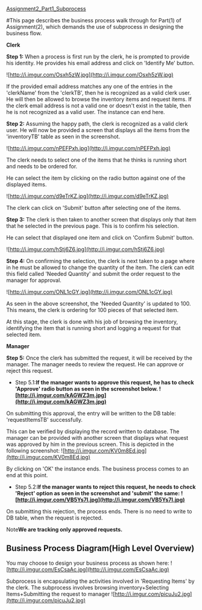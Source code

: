 [Assignment2\_Part1\_Subprocess](Assignment2_SubProcess.md)

#This page describes the business process walk through for Part(1) of Assignment(2), which demands the use of subprocess in designing the business flow.

**Clerk**

**Step 1:** When a process is first run by the clerk, he is prompted to provide his identity. He provides his email address and click on 'Identify Me' button.

![http://i.imgur.com/Osxh5zW.jpg](http://i.imgur.com/Osxh5zW.jpg)

If the provided email address matches any one of the entries in the 'clerkName' from the 'clerkTB', then he is recognized as a valid clerk user. He will then be allowed to browse the inventory items and request items. If the clerk email address is not a valid one or doesn't exist in the table, then he is not recognized as a valid user. The instance can end here.

**Step 2:** Assuming the happy path, the clerk is recognized as a valid clerk user. He will now be provided a screen that displays all the items from the 'inventoryTB' table as seen in the screenshot.

![http://i.imgur.com/nPEFPxh.jpg](http://i.imgur.com/nPEFPxh.jpg)

The clerk needs to select one of the items that he thinks is running short and needs to be ordered for.

He can select the item by clicking on the radio button against one of the displayed items.

![http://i.imgur.com/d9eTrKZ.jpg](http://i.imgur.com/d9eTrKZ.jpg)

The clerk can click on 'Submit' button after selecting one of the items.

**Step 3:** The clerk is then taken to another screen that displays only that item that he selected in the previous page. This is to confirm his selection.

He can select that displayed one item and click on 'Confirm Submit' button.

![http://i.imgur.com/hStj6Z6.jpg](http://i.imgur.com/hStj6Z6.jpg)

**Step 4:** On confirming the selection, the clerk is next taken to a page where in he must be allowed to change the quantity of the item. The clerk can edit this field called 'Needed Quantity' and submit the order request to the manager for approval.

![http://i.imgur.com/ONL1cGY.jpg](http://i.imgur.com/ONL1cGY.jpg)

As seen in the above screenshot, the 'Needed Quantity' is updated to 100. This means, the clerk is ordering for 100 pieces of that selected item.

At this stage, the clerk is done with his job of browsing the inventory, identifying the item that is running short and logging a request for that selected item.


**Manager**

**Step 5:** Once the clerk has submitted the request, it will be received by the manager. The manager needs to review the request. He can approve or reject this request.

  * Step 5.1:**If the manager wants to approve this request, he has to check 'Approve' radio button as seen in the screenshot below.
![http://i.imgur.com/kAGWZ3m.jpg](http://i.imgur.com/kAGWZ3m.jpg)**

On submitting this approval, the entry will be written to the DB table: 'requestItemsTB' successfully.

This can be verified by displaying the record written to database. The manager can be provided with another screen that displays what request was approved by him in the previous screen. This is depicted in the following screenshot:
![http://i.imgur.com/KV0m8Ed.jpg](http://i.imgur.com/KV0m8Ed.jpg)

By clicking on 'OK' the instance ends. The business process comes to an end at this point.

  * Step 5.2:**If the manager wants to reject this request, he needs to check 'Reject' option as seen in the screenshot and 'submit' the same:
![http://i.imgur.com/VB5Ys7I.jpg](http://i.imgur.com/VB5Ys7I.jpg)**

On submitting this rejection, the process ends. There is no need to write to DB table, when the request is rejected.


Note**We are tracking only approved requests.**

## Business Process Diagram(High Level Overview) ##
You may choose to design your business process as shown here:
![http://i.imgur.com/EsCsaAc.jpg](http://i.imgur.com/EsCsaAc.jpg)

Subprocess is encapsulating the activities involved in 'Requesting Items' by the clerk. The subprocess involves browsing inventory+Selecting Items+Submitting the request to manager
![http://i.imgur.com/picuJu2.jpg](http://i.imgur.com/picuJu2.jpg)